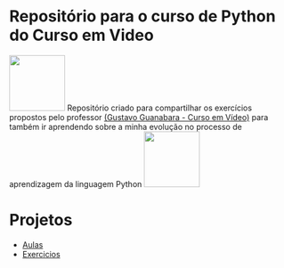 # Repositório para o curso de Python do Curso em Video

<img src="https://yt3.ggpht.com/ytc/AKedOLRIYqffphLkoTlUA-hlcySXppGOpDgcAFjLaiB2gg=s900-c-k-c0x00ffffff-no-rj" align-item="left" width="100px"/>  Repositório criado para compartilhar os exercícios propostos pelo professor  <a href="https://www.cursoemvideo.com">(Gustavo Guanabara - Curso em Vídeo)</a> para também ir aprendendo sobre a minha evolução no processo de aprendizagem da linguagem Python <img width = "100" text-align = "center" src="https://cdn.jsdelivr.net/gh/devicons/devicon/icons/python/python-original.svg" />

# Projetos

- [Aulas](https://github.com/carlosvinicius-ai/Python-Projetos/tree/master/CursoEmVideo/Aulas)
- [Exercicios](https://github.com/carlosvinicius-ai/Python-Projetos/tree/master/CursoEmVideo/Exercicios)

